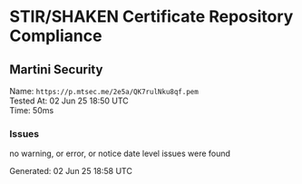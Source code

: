 # STIR/SHAKEN Certificate Repository Compliance

## Martini Security

Name: `https://p.mtsec.me/2e5a/QK7rulNku8qf.pem`\
Tested At: 02 Jun 25 18:50 UTC\
Time: 50ms

### Issues

no warning, or error, or notice date level issues were found

Generated: 02 Jun 25 18:58 UTC